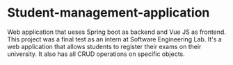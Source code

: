 # Student-management-application
Web application that ueses Spring boot as backend and Vue JS as frontend.
This project was a final test as an intern at Software Engineering Lab.
It's a web application that allows students to register their exams on their university.
It also has all CRUD operations on specific objects.
